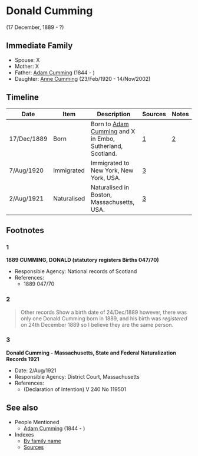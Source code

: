 ﻿---
layout: person
subject_key: i89853996
permalink: /people/i89853996
---

# Donald Cumming
(17 December, 1889 - ?)

## Immediate Family

* Spouse: X
* Mother: X
* Father: [Adam Cumming](./@i55409960@-adam-cumming-b1844-d.md) (1844 - )
* Daughter: [Anne Cumming](./@i14926290@-anne-cumming-b1920-2-23-d2002-11-14.md) (23/Feb/1920 - 14/Nov/2002)

## Timeline

Date | Item | Description | Sources | Notes
---|---|---|---|---
17/Dec/1889 | Born | Born to [Adam Cumming](./@i55409960@-adam-cumming-b1844-d.md) and X in Embo, Sutherland, Scotland. | [1](#1) | [2](#2)
7/Aug/1920 | Immigrated | Immigrated to New York, New York, USA. | [3](#3) | 
2/Aug/1921 | Naturalised | Naturalised in Boston, Massachusetts, USA. | [3](#3) | 

## Footnotes

### 1

**1889 CUMMING, DONALD (statutory registers Births 047/70)**

* Responsible Agency: National records of Scotland
* References: 
  * 1889 047/70

### 2

> Other records Show a birth date of 24/Dec/1889 however, there was only one Donald Cumming born in 1889, and his birth was *registered* on 24th December 1889 so I believe they are the same person.
>


### 3

**Donald Cumming - Massachusetts, State and Federal Naturalization Records 1921**

* Date: 2/Aug/1921
* Responsible Agency: District Court, Massachusetts
* References: 
  * (Declaration of Intention) V 240 No 119501


## See also

- People Mentioned
  - [Adam Cumming](./@i55409960@-adam-cumming-b1844-d.md) (1844 - )
- Indexes
  - [By family name](../index-by-family-name.md)
  - [Sources](../index-of-sources-by-title.md)

